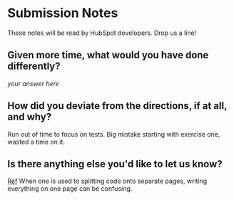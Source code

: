# Submission Notes

These notes will be read by HubSpot developers. Drop us a line!

## Given more time, what would you have done differently?

_your answer here_

## How did you deviate from the directions, if at all, and why?

Run out of time to focus on tests.
Big mistake starting with exercise one, wasted a time on it.

## Is there anything else you'd like to let us know?

[Ref](https://github.com/HubSpotWebTeam/CodeExercise#:~:text=Should%20I%20create,separate%20the%20exercises.)
When one is used to splitting code onto separate pages, writing everything on one page can be confusing.
